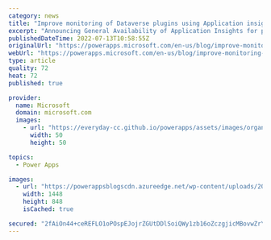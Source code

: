 ```yaml
---
category: news
title: "Improve monitoring of Dataverse plugins using Application insights"
excerpt: "Announcing General Availability of Application Insights for plugins"
publishedDateTime: 2022-07-13T10:58:55Z
originalUrl: "https://powerapps.microsoft.com/en-us/blog/improve-monitoring-of-dataverse-plugins-using-application-insights/"
webUrl: "https://powerapps.microsoft.com/en-us/blog/improve-monitoring-of-dataverse-plugins-using-application-insights/"
type: article
quality: 72
heat: 72
published: true

provider:
  name: Microsoft
  domain: microsoft.com
  images:
    - url: "https://everyday-cc.github.io/powerapps/assets/images/organizations/microsoft.com-50x50.jpg"
      width: 50
      height: 50

topics:
  - Power Apps

images:
  - url: "https://powerappsblogscdn.azureedge.net/wp-content/uploads/2022/07/appinsightslinkedtoenvironment-1-1.gif"
    width: 1448
    height: 848
    isCached: true

secured: "2fAiOn44+ceREFLO1oPOspEJojrZGUtDDlSoiQWy1zb16oZczgjicMBovwZrYbCuiDCeGqqv2xfX1V4oJUQaS4DkaL+//A6WfDTo9rjLe/Tlrc/znH1Dg8tGSm+GxDuVGrza4zSRSPpRkGwc8M9qgfr4eLmTbsGfJWwiAR+jyR0dyQwwHxvV6pgyATMekgORURHw6ZFcns195mioGyEQeuAvKpPLfzez8DgBF8Hm3Ai4KjZIkQlIYUt7gUHXYcqNpGha59BCeM3iyxP+Q1J9zqQichaZMY6JR3EKbv36cSY7MPAoLzCfyCI1KWmzP0IQqNnntTyEAGF7+MQgbbA/4yGL6ZNQ5y7YhbhKA39XXns=;OQIdDRzGtxJH6rR/UDfoFw=="
---
```


